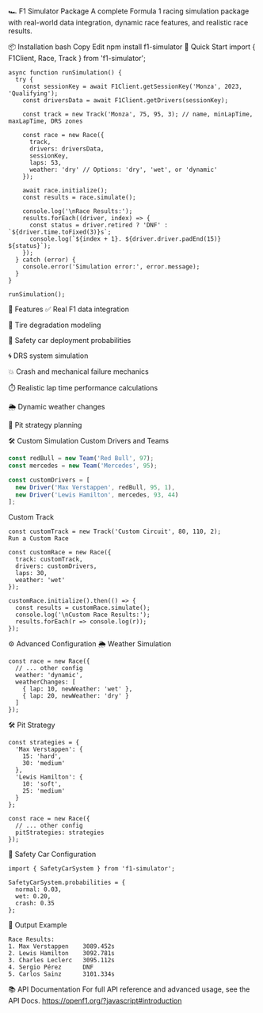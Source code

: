 🏎️ F1 Simulator Package
A complete Formula 1 racing simulation package with real-world data integration, dynamic race features, and realistic race results.

📦 Installation
bash
Copy
Edit
npm install f1-simulator
🚀 Quick Start
import { F1Client, Race, Track } from 'f1-simulator';
```
async function runSimulation() {
  try {
    const sessionKey = await F1Client.getSessionKey('Monza', 2023, 'Qualifying');
    const driversData = await F1Client.getDrivers(sessionKey);

    const track = new Track('Monza', 75, 95, 3); // name, minLapTime, maxLapTime, DRS zones

    const race = new Race({
      track,
      drivers: driversData,
      sessionKey,
      laps: 53,
      weather: 'dry' // Options: 'dry', 'wet', or 'dynamic'
    });

    await race.initialize();
    const results = race.simulate();

    console.log('\nRace Results:');
    results.forEach((driver, index) => {
      const status = driver.retired ? 'DNF' : `${driver.time.toFixed(3)}s`;
      console.log(`${index + 1}. ${driver.driver.padEnd(15)} ${status}`);
    });
  } catch (error) {
    console.error('Simulation error:', error.message);
  }
}

runSimulation();
```
🧰 Features
✅ Real F1 data integration

🛞 Tire degradation modeling

🚨 Safety car deployment probabilities

🌀 DRS system simulation

💥 Crash and mechanical failure mechanics

⏱️ Realistic lap time performance calculations

🌦️ Dynamic weather changes

🧠 Pit strategy planning

🛠️ Custom Simulation
Custom Drivers and Teams
```javascript
const redBull = new Team('Red Bull', 97);
const mercedes = new Team('Mercedes', 95);

const customDrivers = [
  new Driver('Max Verstappen', redBull, 95, 1),
  new Driver('Lewis Hamilton', mercedes, 93, 44)
];
```
Custom Track
```
const customTrack = new Track('Custom Circuit', 80, 110, 2);
Run a Custom Race

const customRace = new Race({
  track: customTrack,
  drivers: customDrivers,
  laps: 30,
  weather: 'wet'
});

customRace.initialize().then(() => {
  const results = customRace.simulate();
  console.log('\nCustom Race Results:');
  results.forEach(r => console.log(r));
});
```
⚙️ Advanced Configuration
🌦️ Weather Simulation
```
const race = new Race({
  // ... other config
  weather: 'dynamic',
  weatherChanges: [
    { lap: 10, newWeather: 'wet' },
    { lap: 20, newWeather: 'dry' }
  ]
});
```
🛠️ Pit Strategy
```
const strategies = {
  'Max Verstappen': {
    15: 'hard',
    30: 'medium'
  },
  'Lewis Hamilton': {
    10: 'soft',
    25: 'medium'
  }
};
```
```
const race = new Race({
  // ... other config
  pitStrategies: strategies
});
```
🚓 Safety Car Configuration
```
import { SafetyCarSystem } from 'f1-simulator';

SafetyCarSystem.probabilities = {
  normal: 0.03,
  wet: 0.20,
  crash: 0.35
};
```
🧾 Output Example
```
Race Results:
1. Max Verstappen    3089.452s
2. Lewis Hamilton    3092.781s
3. Charles Leclerc   3095.112s
4. Sergio Pérez      DNF
5. Carlos Sainz      3101.334s
```
📚 API Documentation
For full API reference and advanced usage, see the API Docs.
https://openf1.org/?javascript#introduction
